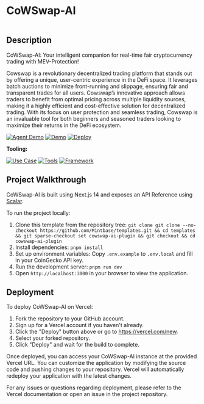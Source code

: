 # CoWSwap-AI

<img src="https://i.imgur.com/cHYkemc.png" alt="cover_image" width="0" />

## Description

CoWSwap-AI: Your intelligent companion for real-time fair cryptocurrency trading with MEV-Protection!

Cowswap is a revolutionary decentralized trading platform that stands out by offering a unique, user-centric experience in the DeFi space. It leverages batch auctions to minimize front-running and slippage, ensuring fair and transparent trades for all users. Cowswap’s innovative approach allows traders to benefit from optimal pricing across multiple liquidity sources, making it a highly efficient and cost-effective solution for decentralized trading. With its focus on user protection and seamless trading, Cowswap is an invaluable tool for both beginners and seasoned traders looking to maximize their returns in the DeFi ecosystem.

[![Agent Demo](https://img.shields.io/badge/Demo-Visit%20Demo-orange)](https://wallet.bitte.ai/smart-actions/prompt/what%20can%20you%20help%20me%20with?mode=debug&agentId=cowswap-ai.vercel.app)
[![Demo](https://img.shields.io/badge/Demo-Visit%20Demo-brightgreen)](https://cowswap-ai.vercel.app/)
[![Deploy](https://img.shields.io/badge/Deploy-Deploy%20Now-blue)](https://vercel.com/new/clone?repository-url=https%3A%2F%2Fgithub.com%2FMintbase%2Ftemplates%2Ftree%2Fmain%2Fcowswap-ai-plugin)


**Tooling:**

[![Use Case](https://img.shields.io/badge/Use%20Case-Cryptocurrency%20Quotes,Swaps,MEV%20Protection-blue)](#)
[![Tools](https://img.shields.io/badge/Tools-CoWSwap%20API-blue)](#)
[![Framework](https://img.shields.io/badge/Framework-NextJS%2014-blue)](#)

## Project Walkthrough

CoWSwap-AI is built using Next.js 14 and exposes an API Reference using [Scalar](https://scalar.com/).

To run the project locally:

1. Clone this template from the repository tree: `git clone git clone --no-checkout https://github.com/Mintbase/templates.git && cd templates && git sparse-checkout set cowswap-ai-plugin && git checkout && cd cowswap-ai-plugin`
2. Install dependencies: `pnpm install`
3. Set up environment variables: Copy `.env.example` to `.env.local` and fill in your CoinGecko API key.
4. Run the development server: `pnpm run dev`
5. Open `http://localhost:3000` in your browser to view the application.

## Deployment

To deploy CoWSwap-AI on Vercel:

1. Fork the repository to your GitHub account.
2. Sign up for a Vercel account if you haven't already.
3. Click the "Deploy" button above or go to https://vercel.com/new.
4. Select your forked repository.
5. Click "Deploy" and wait for the build to complete.

Once deployed, you can access your CoWSwap-AI instance at the provided Vercel URL. You can customize the application by modifying the source code and pushing changes to your repository. Vercel will automatically redeploy your application with the latest changes.

For any issues or questions regarding deployment, please refer to the Vercel documentation or open an issue in the project repository.

<img src="https://i.imgur.com/CcWSqba.png" alt="detail_image" width="0"/>


